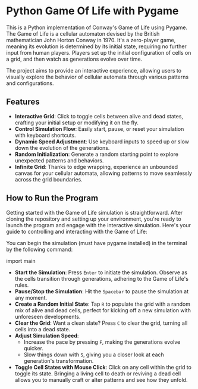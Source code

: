 # Python Game Of Life with Pygame

This is a Python implementation of Conway's Game of Life using Pygame. The Game of Life is a cellular automaton devised by the British mathematician John Horton Conway in 1970. It's a zero-player game, meaning its evolution is determined by its initial state, requiring no further input from human players. Players set up the initial configuration of cells on a grid, and then watch as generations evolve over time.

The project aims to provide an interactive experience, allowing users to visually explore the behavior of cellular automata through various patterns and configurations. 

## Features

- **Interactive Grid**: Click to toggle cells between alive and dead states, crafting your initial setup or modifying it on the fly.
- **Control Simulation Flow**: Easily start, pause, or reset your simulation with keyboard shortcuts.
- **Dynamic Speed Adjustment**: Use keyboard inputs to speed up or slow down the evolution of the generations.
- **Random Initialization**: Generate a random starting point to explore unexpected patterns and behaviors.
- **Infinite Grid**: Thanks to edge wrapping, experience an unbounded canvas for your cellular automata, allowing patterns to move seamlessly across the grid boundaries.

## How to Run the Program

Getting started with the Game of Life simulation is straightforward. After cloning the repository and setting up your environment, you're ready to launch the program and engage with the interactive simulation. Here's your guide to controlling and interacting with the Game of Life:

You can begin the simulation (must have pygame installed) in the terminal by the following command:

import main 

- **Start the Simulation**: Press `Enter` to initiate the simulation. Observe as the cells transition through generations, adhering to the Game of Life's rules.
- **Pause/Stop the Simulation**: Hit the `Spacebar` to pause the simulation at any moment.
- **Create a Random Initial State**: Tap `R` to populate the grid with a random mix of alive and dead cells, perfect for kicking off a new simulation with unforeseen developments.
- **Clear the Grid**: Want a clean slate? Press `C` to clear the grid, turning all cells into a dead state.
- **Adjust Simulation Speed**:
  - Increase the pace by pressing `F`, making the generations evolve quicker.
  - Slow things down with `S`, giving you a closer look at each generation's transformation.
- **Toggle Cell States with Mouse Click**: Click on any cell within the grid to toggle its state. Bringing a living cell to death or reviving a dead cell allows you to manually craft or alter patterns and see how they unfold.




 
